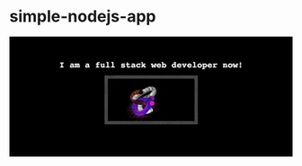 # simple-nodejs-app

![alt text](https://github.com/andtr-2021/simple-nodejs-app/blob/master/ui.png)
